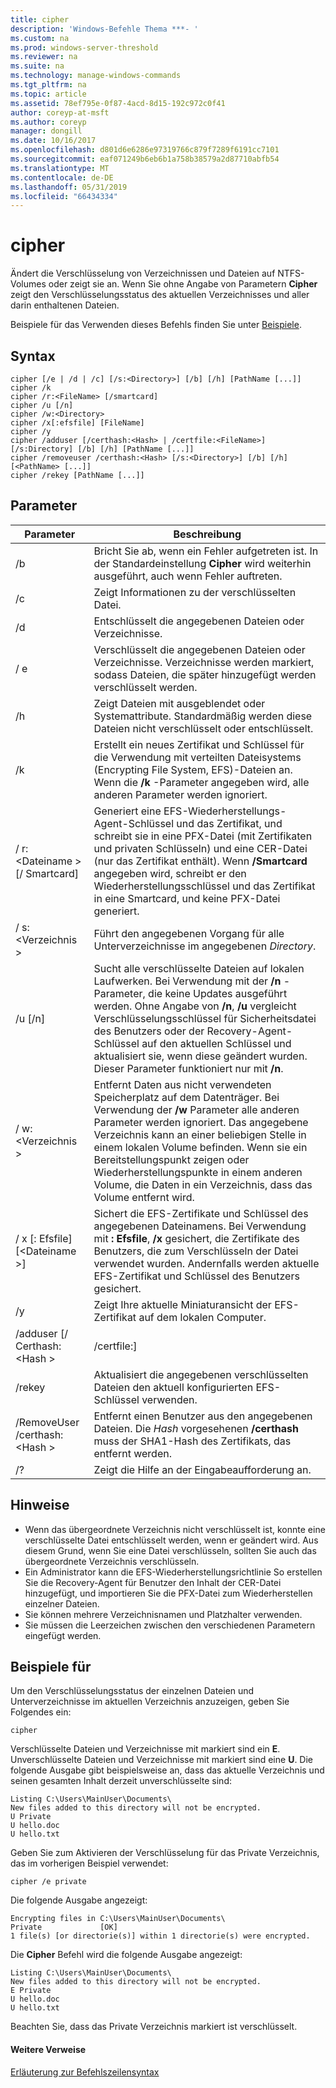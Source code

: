 ```yaml
---
title: cipher
description: 'Windows-Befehle Thema ***- '
ms.custom: na
ms.prod: windows-server-threshold
ms.reviewer: na
ms.suite: na
ms.technology: manage-windows-commands
ms.tgt_pltfrm: na
ms.topic: article
ms.assetid: 78ef795e-0f87-4acd-8d15-192c972c0f41
author: coreyp-at-msft
ms.author: coreyp
manager: dongill
ms.date: 10/16/2017
ms.openlocfilehash: d801d6e6286e97319766c879f7289f6191cc7101
ms.sourcegitcommit: eaf071249b6eb6b1a758b38579a2d87710abfb54
ms.translationtype: MT
ms.contentlocale: de-DE
ms.lasthandoff: 05/31/2019
ms.locfileid: "66434334"
---
```

# <a name="cipher"></a>cipher



Ändert die Verschlüsselung von Verzeichnissen und Dateien auf NTFS-Volumes oder zeigt sie an. Wenn Sie ohne Angabe von Parametern **Cipher** zeigt den Verschlüsselungsstatus des aktuellen Verzeichnisses und aller darin enthaltenen Dateien.

Beispiele für das Verwenden dieses Befehls finden Sie unter [Beispiele](#BKMK_examples).

## <a name="syntax"></a>Syntax

```
cipher [/e | /d | /c] [/s:<Directory>] [/b] [/h] [PathName [...]]
cipher /k
cipher /r:<FileName> [/smartcard]
cipher /u [/n]
cipher /w:<Directory>
cipher /x[:efsfile] [FileName]
cipher /y
cipher /adduser [/certhash:<Hash> | /certfile:<FileName>] [/s:Directory] [/b] [/h] [PathName [...]]
cipher /removeuser /certhash:<Hash> [/s:<Directory>] [/b] [/h] [<PathName> [...]]
cipher /rekey [PathName [...]]
```

## <a name="parameters"></a>Parameter

|          Parameter           |                                                                                                                                                   Beschreibung                                                                                                                                                    |
|-------------------------------|------------------------------------------------------------------------------------------------------------------------------------------------------------------------------------------------------------------------------------------------------------------------------------------------------------------|
|              /b               |                                                                                                    Bricht Sie ab, wenn ein Fehler aufgetreten ist. In der Standardeinstellung **Cipher** wird weiterhin ausgeführt, auch wenn Fehler auftreten.                                                                                                    |
|              /c               |                                                                                                                                   Zeigt Informationen zu der verschlüsselten Datei.                                                                                                                                    |
|              /d               |                                                                                                                                   Entschlüsselt die angegebenen Dateien oder Verzeichnisse.                                                                                                                                   |
|              / e               |                                                                                          Verschlüsselt die angegebenen Dateien oder Verzeichnisse. Verzeichnisse werden markiert, sodass Dateien, die später hinzugefügt werden verschlüsselt werden.                                                                                           |
|              /h               |                                                                                                     Zeigt Dateien mit ausgeblendet oder Systemattribute. Standardmäßig werden diese Dateien nicht verschlüsselt oder entschlüsselt.                                                                                                     |
|              /k               |                                                                            Erstellt ein neues Zertifikat und Schlüssel für die Verwendung mit verteilten Dateisystems (Encrypting File System, EFS)-Dateien an. Wenn die **/k** -Parameter angegeben wird, alle anderen Parameter werden ignoriert.                                                                            |
|  / r:\<Dateiname > [/ Smartcard]  |   Generiert eine EFS-Wiederherstellungs-Agent-Schlüssel und das Zertifikat, und schreibt sie in eine PFX-Datei (mit Zertifikaten und privaten Schlüsseln) und eine CER-Datei (nur das Zertifikat enthält). Wenn **/Smartcard** angegeben wird, schreibt er den Wiederherstellungsschlüssel und das Zertifikat in eine Smartcard, und keine PFX-Datei generiert.   |
|        / s:\<Verzeichnis >        |                                                                                                               Führt den angegebenen Vorgang für alle Unterverzeichnisse im angegebenen *Directory*.                                                                                                               |
|            /u [/n]            |  Sucht alle verschlüsselte Dateien auf lokalen Laufwerken. Bei Verwendung mit der **/n** -Parameter, die keine Updates ausgeführt werden. Ohne Angabe von **/n**, **/u** vergleicht Verschlüsselungsschlüssel für Sicherheitsdatei des Benutzers oder der Recovery-Agent-Schlüssel auf den aktuellen Schlüssel und aktualisiert sie, wenn diese geändert wurden. Dieser Parameter funktioniert nur mit **/n**.  |
|        / w:\<Verzeichnis >        | Entfernt Daten aus nicht verwendeten Speicherplatz auf dem Datenträger. Bei Verwendung der **/w** Parameter alle anderen Parameter werden ignoriert. Das angegebene Verzeichnis kann an einer beliebigen Stelle in einem lokalen Volume befinden. Wenn sie ein Bereitstellungspunkt zeigen oder Wiederherstellungspunkte in einem anderen Volume, die Daten in ein Verzeichnis, dass das Volume entfernt wird. |
|  / x [: Efsfile] [\<Dateiname >]   |                                 Sichert die EFS-Zertifikate und Schlüssel des angegebenen Dateinamens. Bei Verwendung mit **: Efsfile**, **/x** gesichert, die Zertifikate des Benutzers, die zum Verschlüsseln der Datei verwendet wurden. Andernfalls werden aktuelle EFS-Zertifikat und Schlüssel des Benutzers gesichert.                                 |
|              /y               |                                                                                                                      Zeigt Ihre aktuelle Miniaturansicht der EFS-Zertifikat auf dem lokalen Computer.                                                                                                                      |
|  /adduser [/ Certhash:\<Hash >  |                                                                                                                                              /certfile:<FileName>]                                                                                                                                               |
|            /rekey             |                                                                                                                 Aktualisiert die angegebenen verschlüsselten Dateien den aktuell konfigurierten EFS-Schlüssel verwenden.                                                                                                                 |
| /RemoveUser /certhash:\<Hash > |                                                                                       Entfernt einen Benutzer aus den angegebenen Dateien. Die *Hash* vorgesehenen **/certhash** muss der SHA1-Hash des Zertifikats, das entfernt werden.                                                                                       |
|              /?               |                                                                                                                                       Zeigt die Hilfe an der Eingabeaufforderung an.                                                                                                                                       |

## <a name="remarks"></a>Hinweise

-   Wenn das übergeordnete Verzeichnis nicht verschlüsselt ist, konnte eine verschlüsselte Datei entschlüsselt werden, wenn er geändert wird. Aus diesem Grund, wenn Sie eine Datei verschlüsseln, sollten Sie auch das übergeordnete Verzeichnis verschlüsseln.
-   Ein Administrator kann die EFS-Wiederherstellungsrichtlinie So erstellen Sie die Recovery-Agent für Benutzer den Inhalt der CER-Datei hinzugefügt, und importieren Sie die PFX-Datei zum Wiederherstellen einzelner Dateien.
-   Sie können mehrere Verzeichnisnamen und Platzhalter verwenden.
-   Sie müssen die Leerzeichen zwischen den verschiedenen Parametern eingefügt werden.

## <a name="BKMK_examples"></a>Beispiele für

Um den Verschlüsselungsstatus der einzelnen Dateien und Unterverzeichnisse im aktuellen Verzeichnis anzuzeigen, geben Sie Folgendes ein:
```
cipher
```
Verschlüsselte Dateien und Verzeichnisse mit markiert sind ein **E**. Unverschlüsselte Dateien und Verzeichnisse mit markiert sind eine **U**. Die folgende Ausgabe gibt beispielsweise an, dass das aktuelle Verzeichnis und seinen gesamten Inhalt derzeit unverschlüsselte sind:
```
Listing C:\Users\MainUser\Documents\
New files added to this directory will not be encrypted.
U Private
U hello.doc
U hello.txt
```
Geben Sie zum Aktivieren der Verschlüsselung für das Private Verzeichnis, das im vorherigen Beispiel verwendet:
```
cipher /e private
```
Die folgende Ausgabe angezeigt:
```
Encrypting files in C:\Users\MainUser\Documents\
Private             [OK]
1 file(s) [or directorie(s)] within 1 directorie(s) were encrypted.
```
Die **Cipher** Befehl wird die folgende Ausgabe angezeigt:
```
Listing C:\Users\MainUser\Documents\
New files added to this directory will not be encrypted.
E Private
U hello.doc
U hello.txt
```
Beachten Sie, dass das Private Verzeichnis markiert ist verschlüsselt.

#### <a name="additional-references"></a>Weitere Verweise

[Erläuterung zur Befehlszeilensyntax](command-line-syntax-key.md)